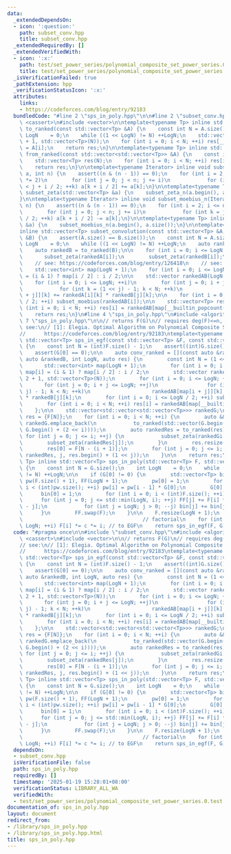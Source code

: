 ```yaml
---
data:
  _extendedDependsOn:
  - icon: ':question:'
    path: subset_conv.hpp
    title: subset_conv.hpp
  _extendedRequiredBy: []
  _extendedVerifiedWith:
  - icon: ':x:'
    path: test/set_power_series/polynomial_composite_set_power_series.0.test.cpp
    title: test/set_power_series/polynomial_composite_set_power_series.0.test.cpp
  _isVerificationFailed: true
  _pathExtension: hpp
  _verificationStatusIcon: ':x:'
  attributes:
    links:
    - https://codeforces.com/blog/entry/92183
  bundledCode: "#line 2 \"sps_in_poly.hpp\"\n\n#line 2 \"subset_conv.hpp\"\n\n#include\
    \ <cassert>\n#include <vector>\n\ntemplate<typename Tp> inline std::vector<std::vector<Tp>>\
    \ to_ranked(const std::vector<Tp> &A) {\n    const int N = A.size();\n    int\
    \ LogN    = 0;\n    while ((1 << LogN) != N) ++LogN;\n    std::vector res(LogN\
    \ + 1, std::vector<Tp>(N));\n    for (int i = 0; i < N; ++i) res[__builtin_popcount(i)][i]\
    \ = A[i];\n    return res;\n}\n\ntemplate<typename Tp> inline std::vector<Tp>\
    \ from_ranked(const std::vector<std::vector<Tp>> &A) {\n    const int N = A[0].size();\n\
    \    std::vector<Tp> res(N);\n    for (int i = 0; i < N; ++i) res[i] = A[__builtin_popcount(i)][i];\n\
    \    return res;\n}\n\ntemplate<typename Iterator> inline void subset_zeta_n(Iterator\
    \ a, int n) {\n    assert((n & (n - 1)) == 0);\n    for (int i = 2; i <= n; i\
    \ *= 2)\n        for (int j = 0; j < n; j += i)\n            for (int k = j; k\
    \ < j + i / 2; ++k) a[k + i / 2] += a[k];\n}\n\ntemplate<typename Tp> inline void\
    \ subset_zeta(std::vector<Tp> &a) {\n    subset_zeta_n(a.begin(), a.size());\n\
    }\n\ntemplate<typename Iterator> inline void subset_moebius_n(Iterator a, int\
    \ n) {\n    assert((n & (n - 1)) == 0);\n    for (int i = 2; i <= n; i *= 2)\n\
    \        for (int j = 0; j < n; j += i)\n            for (int k = j; k < j + i\
    \ / 2; ++k) a[k + i / 2] -= a[k];\n}\n\ntemplate<typename Tp> inline void subset_moebius(std::vector<Tp>\
    \ &a) {\n    subset_moebius_n(a.begin(), a.size());\n}\n\ntemplate<typename Tp>\n\
    inline std::vector<Tp> subset_convolution(const std::vector<Tp> &A, const std::vector<Tp>\
    \ &B) {\n    assert(A.size() == B.size());\n    const int N = A.size();\n    int\
    \ LogN    = 0;\n    while ((1 << LogN) != N) ++LogN;\n    auto rankedA = to_ranked(A);\n\
    \    auto rankedB = to_ranked(B);\n\n    for (int i = 0; i <= LogN; ++i) {\n \
    \       subset_zeta(rankedA[i]);\n        subset_zeta(rankedB[i]);\n    }\n\n\
    \    // see: https://codeforces.com/blog/entry/126418\n    // see: https://oeis.org/A025480\n\
    \    std::vector<int> map(LogN + 1);\n    for (int i = 0; i <= LogN; ++i) map[i]\
    \ = (i & 1) ? map[i / 2] : i / 2;\n\n    std::vector rankedAB(LogN / 2 + 1, std::vector<Tp>(N));\n\
    \    for (int i = 0; i <= LogN; ++i)\n        for (int j = 0; i + j <= LogN; ++j)\n\
    \            for (int k = (1 << j) - 1; k < N; ++k)\n                rankedAB[map[i\
    \ + j]][k] += rankedA[i][k] * rankedB[j][k];\n\n    for (int i = 0; i <= LogN\
    \ / 2; ++i) subset_moebius(rankedAB[i]);\n\n    std::vector<Tp> res(N);\n    for\
    \ (int i = 0; i < N; ++i) res[i] = rankedAB[map[__builtin_popcount(i)]][i];\n\
    \    return res;\n}\n#line 4 \"sps_in_poly.hpp\"\n#include <algorithm>\n#line\
    \ 7 \"sps_in_poly.hpp\"\n\n// returns F(G)\n// requires deg(F)<=n, G(0)=0\n//\
    \ see:\n// [1]: Elegia. Optimal Algorithm on Polynomial Composite Set Power Series.\n\
    //      https://codeforces.com/blog/entry/92183\ntemplate<typename Tp>\ninline\
    \ std::vector<Tp> sps_in_egf(const std::vector<Tp> &F, const std::vector<Tp> &G)\
    \ {\n    const int N = (int)F.size() - 1;\n    assert((int)G.size() == (1 << N));\n\
    \    assert(G[0] == 0);\n\n    auto conv_ranked = [](const auto &rankedA, const\
    \ auto &rankedB, int LogN, auto res) {\n        const int N = (1 << LogN);\n \
    \       std::vector<int> map(LogN + 1);\n        for (int i = 0; i <= LogN; ++i)\
    \ map[i] = (i & 1) ? map[i / 2] : i / 2;\n        std::vector rankedAB(LogN /\
    \ 2 + 1, std::vector<Tp>(N));\n        for (int i = 0; i <= LogN; ++i)\n     \
    \       for (int j = 0; i + j <= LogN; ++j)\n                for (int k = (1 <<\
    \ j) - 1; k < N; ++k)\n                    rankedAB[map[i + j]][k] += rankedA[i][k]\
    \ * rankedB[j][k];\n        for (int i = 0; i <= LogN / 2; ++i) subset_moebius(rankedAB[i]);\n\
    \        for (int i = 0; i < N; ++i) res[i] = rankedAB[map[__builtin_popcount(i)]][i];\n\
    \    };\n\n    std::vector<std::vector<std::vector<Tp>>> rankedG;\n    std::vector\
    \ res = {F[N]};\n    for (int i = 0; i < N; ++i) {\n        auto &&rankedGi =\
    \ rankedG.emplace_back(\n            to_ranked(std::vector(G.begin() + (1 << i),\
    \ G.begin() + (2 << i))));\n        auto rankedRes = to_ranked(res);\n       \
    \ for (int j = 0; j <= i; ++j) {\n            subset_zeta(rankedGi[j]);\n    \
    \        subset_zeta(rankedRes[j]);\n        }\n        res.resize(1 << (i + 1));\n\
    \        res[0] = F[N - (i + 1)];\n        for (int j = 0; j <= i; ++j) conv_ranked(rankedG[j],\
    \ rankedRes, j, res.begin() + (1 << j));\n    }\n\n    return res;\n}\n\ntemplate<typename\
    \ Tp> inline std::vector<Tp> sps_in_poly(std::vector<Tp> F, std::vector<Tp> G)\
    \ {\n    const int N = G.size();\n    int LogN    = 0;\n    while ((1 << LogN)\
    \ != N) ++LogN;\n\n    if (G[0] != 0) {\n        std::vector<Tp> bin(LogN + 1),\
    \ pw(F.size() + 1), FF(LogN + 1);\n        pw[0] = 1;\n        for (int i = 1;\
    \ i < (int)pw.size(); ++i) pw[i] = pw[i - 1] * G[0];\n        G[0]   = 0;\n  \
    \      bin[0] = 1;\n        for (int i = 0; i < (int)F.size(); ++i) {\n      \
    \      for (int j = 0; j <= std::min(LogN, i); ++j) FF[j] += F[i] * bin[j] * pw[i\
    \ - j];\n            for (int j = LogN; j > 0; --j) bin[j] += bin[j - 1];\n  \
    \      }\n        FF.swap(F);\n    }\n\n    F.resize(LogN + 1);\n    Tp c = 1;\
    \                                       // factorial\n    for (int i = 1; i <=\
    \ LogN; ++i) F[i] *= c *= i; // to EGF\n    return sps_in_egf(F, G);\n}\n"
  code: "#pragma once\n\n#include \"subset_conv.hpp\"\n#include <algorithm>\n#include\
    \ <cassert>\n#include <vector>\n\n// returns F(G)\n// requires deg(F)<=n, G(0)=0\n\
    // see:\n// [1]: Elegia. Optimal Algorithm on Polynomial Composite Set Power Series.\n\
    //      https://codeforces.com/blog/entry/92183\ntemplate<typename Tp>\ninline\
    \ std::vector<Tp> sps_in_egf(const std::vector<Tp> &F, const std::vector<Tp> &G)\
    \ {\n    const int N = (int)F.size() - 1;\n    assert((int)G.size() == (1 << N));\n\
    \    assert(G[0] == 0);\n\n    auto conv_ranked = [](const auto &rankedA, const\
    \ auto &rankedB, int LogN, auto res) {\n        const int N = (1 << LogN);\n \
    \       std::vector<int> map(LogN + 1);\n        for (int i = 0; i <= LogN; ++i)\
    \ map[i] = (i & 1) ? map[i / 2] : i / 2;\n        std::vector rankedAB(LogN /\
    \ 2 + 1, std::vector<Tp>(N));\n        for (int i = 0; i <= LogN; ++i)\n     \
    \       for (int j = 0; i + j <= LogN; ++j)\n                for (int k = (1 <<\
    \ j) - 1; k < N; ++k)\n                    rankedAB[map[i + j]][k] += rankedA[i][k]\
    \ * rankedB[j][k];\n        for (int i = 0; i <= LogN / 2; ++i) subset_moebius(rankedAB[i]);\n\
    \        for (int i = 0; i < N; ++i) res[i] = rankedAB[map[__builtin_popcount(i)]][i];\n\
    \    };\n\n    std::vector<std::vector<std::vector<Tp>>> rankedG;\n    std::vector\
    \ res = {F[N]};\n    for (int i = 0; i < N; ++i) {\n        auto &&rankedGi =\
    \ rankedG.emplace_back(\n            to_ranked(std::vector(G.begin() + (1 << i),\
    \ G.begin() + (2 << i))));\n        auto rankedRes = to_ranked(res);\n       \
    \ for (int j = 0; j <= i; ++j) {\n            subset_zeta(rankedGi[j]);\n    \
    \        subset_zeta(rankedRes[j]);\n        }\n        res.resize(1 << (i + 1));\n\
    \        res[0] = F[N - (i + 1)];\n        for (int j = 0; j <= i; ++j) conv_ranked(rankedG[j],\
    \ rankedRes, j, res.begin() + (1 << j));\n    }\n\n    return res;\n}\n\ntemplate<typename\
    \ Tp> inline std::vector<Tp> sps_in_poly(std::vector<Tp> F, std::vector<Tp> G)\
    \ {\n    const int N = G.size();\n    int LogN    = 0;\n    while ((1 << LogN)\
    \ != N) ++LogN;\n\n    if (G[0] != 0) {\n        std::vector<Tp> bin(LogN + 1),\
    \ pw(F.size() + 1), FF(LogN + 1);\n        pw[0] = 1;\n        for (int i = 1;\
    \ i < (int)pw.size(); ++i) pw[i] = pw[i - 1] * G[0];\n        G[0]   = 0;\n  \
    \      bin[0] = 1;\n        for (int i = 0; i < (int)F.size(); ++i) {\n      \
    \      for (int j = 0; j <= std::min(LogN, i); ++j) FF[j] += F[i] * bin[j] * pw[i\
    \ - j];\n            for (int j = LogN; j > 0; --j) bin[j] += bin[j - 1];\n  \
    \      }\n        FF.swap(F);\n    }\n\n    F.resize(LogN + 1);\n    Tp c = 1;\
    \                                       // factorial\n    for (int i = 1; i <=\
    \ LogN; ++i) F[i] *= c *= i; // to EGF\n    return sps_in_egf(F, G);\n}\n"
  dependsOn:
  - subset_conv.hpp
  isVerificationFile: false
  path: sps_in_poly.hpp
  requiredBy: []
  timestamp: '2025-01-19 15:28:01+08:00'
  verificationStatus: LIBRARY_ALL_WA
  verifiedWith:
  - test/set_power_series/polynomial_composite_set_power_series.0.test.cpp
documentation_of: sps_in_poly.hpp
layout: document
redirect_from:
- /library/sps_in_poly.hpp
- /library/sps_in_poly.hpp.html
title: sps_in_poly.hpp
---
```

